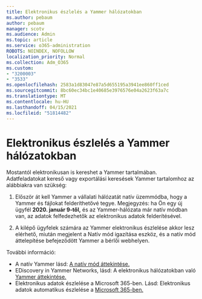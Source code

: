 ```yaml
---
title: Elektronikus észlelés a Yammer hálózatokban
ms.author: pebaum
author: pebaum
manager: scotv
ms.audience: Admin
ms.topic: article
ms.service: o365-administration
ROBOTS: NOINDEX, NOFOLLOW
localization_priority: Normal
ms.collection: Adm_O365
ms.custom:
- "3200003"
- "3533"
ms.openlocfilehash: 2583a1d83047e87a5d655195a3941ee860ff1ced
ms.sourcegitcommit: 8bc60ec34bc1e40685e3976576e04a2623f63a7c
ms.translationtype: MT
ms.contentlocale: hu-HU
ms.lasthandoff: 04/15/2021
ms.locfileid: "51814482"
---
```

# <a name="ediscovery-in-yammer-networks"></a>Elektronikus észlelés a Yammer hálózatokban

Mostantól elektronikusan is kereshet a Yammer tartalmában.  Adatfeladatokat kereső vagy exportálási keresések Yammer tartalomhoz az alábbiakra van szükség:

1. Először át kell Yammer a vállalati hálózatát natív üzemmódba, hogy a Yammer és fájlokat felderíthetővé tegye. Megjegyzés: ha Ön egy új ügyfél **2020. január 9-től,** és az Yammer-hálózata már natív módban van, az adatok felfedezhetők az elektronikus adatok felderítésével.

2. A kilépő ügyfelek számára az Yammer elektronikus észlelése akkor lesz elérhető, miután megjelent a Natív mód igazítása eszköz, és a natív mód áttelepítése befejeződött Yammer a bérlői webhelyen.

További információ:

- A natív Yammer lásd: [A natív mód áttekintése.](https://docs.microsoft.com/yammer/configure-your-yammer-network/overview-native-mode)
- EDiscovery in Yammer Networks, lásd: A elektronikus hálózatokban való [Yammer áttekintése.](https://docs.microsoft.com/yammer/manage-security-and-compliance/overview-of-ediscovery)
- Elektronikus adatok észlelése a Microsoft 365-ben. Lásd: Elektronikus adatok automatikus észlelése a [Microsoft 365-ben.](https://docs.microsoft.com/microsoft-365/compliance/ediscovery)
